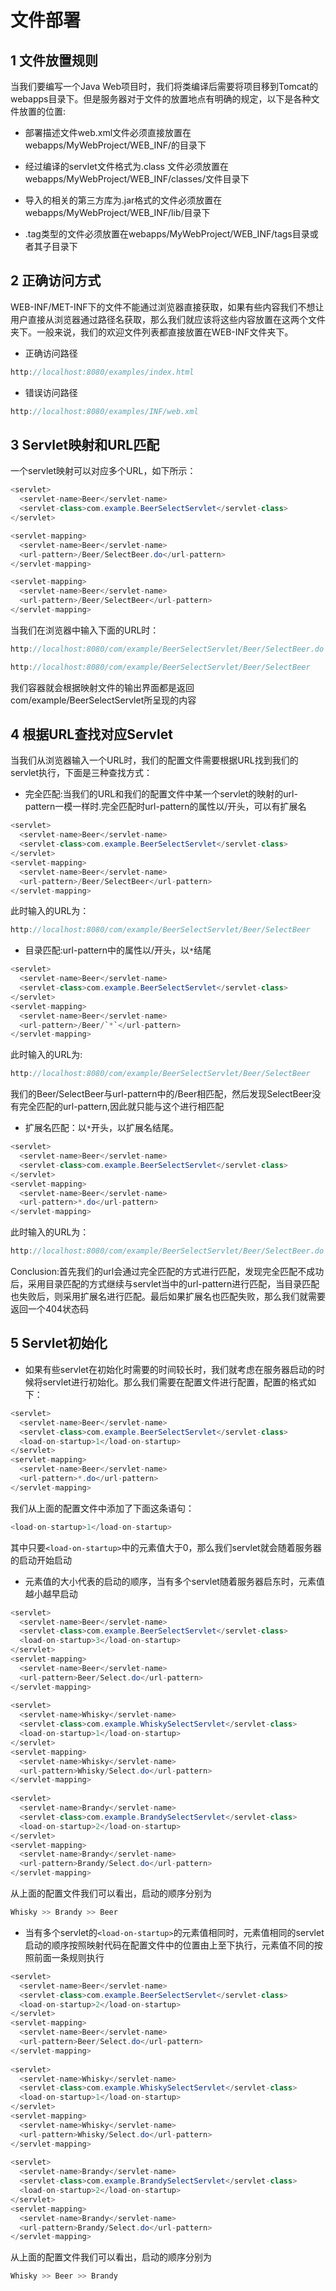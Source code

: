 # 文件部署
## 1 文件放置规则
当我们要编写一个Java Web项目时，我们将类编译后需要将项目移到Tomcat的webapps目录下。但是服务器对于文件的放置地点有明确的规定，以下是各种文件放置的位置:  

* 部署描述文件web.xml文件必须直接放置在webapps/MyWebProject/WEB_INF/的目录下

* 经过编译的servlet文件格式为.class 文件必须放置在webapps/MyWebProject/WEB_INF/classes/文件目录下

* 导入的相关的第三方库为.jar格式的文件必须放置在webapps/MyWebProject/WEB_INF/lib/目录下

* .tag类型的文件必须放置在webapps/MyWebProject/WEB_INF/tags目录或者其子目录下

## 2 正确访问方式
WEB-INF/MET-INF下的文件不能通过浏览器直接获取，如果有些内容我们不想让用户直接从浏览器通过路径名获取，那么我们就应该将这些内容放置在这两个文件夹下。一般来说，我们的欢迎文件列表<welcome-file-list></welcome-file-list>都直接放置在WEB-INF文件夹下。  
* 正确访问路径
```Java
http://localhost:8080/examples/index.html
```
* 错误访问路径
```Java
http://localhost:8080/examples/INF/web.xml
```
## 3 Servlet映射和URL匹配
一个servlet映射可以对应多个URL，如下所示：

```Java
<servlet>
  <servlet-name>Beer</servlet-name>
  <servlet-class>com.example.BeerSelectServlet</servlet-class>
</servlet>

<servlet-mapping>
  <servlet-name>Beer</servlet-name>
  <url-pattern>/Beer/SelectBeer.do</url-pattern>
</servlet-mapping>

<servlet-mapping>
  <servlet-name>Beer</servlet-name>
  <url-pattern>/Beer/SelectBeer</url-pattern>
</servlet-mapping>
```
当我们在浏览器中输入下面的URL时：
```Java
http://localhost:8080/com/example/BeerSelectServlet/Beer/SelectBeer.do
```
```Java
http://localhost:8080/com/example/BeerSelectServlet/Beer/SelectBeer
```
我们容器就会根据映射文件的输出界面都是返回com/example/BeerSelectServlet所呈现的内容

## 4 根据URL查找对应Servlet
当我们从浏览器输入一个URL时，我们的配置文件需要根据URL找到我们的servlet执行，下面是三种查找方式：
* 完全匹配:当我们的URL和我们的配置文件中某一个servlet的映射的url-pattern一模一样时.完全匹配时url-pattern的属性以/开头，可以有扩展名
```Java
<servlet>
  <servlet-name>Beer</servlet-name>
  <servlet-class>com.example.BeerSelectServlet</servlet-class>
</servlet>
<servlet-mapping>
  <servlet-name>Beer</servlet-name>
  <url-pattern>/Beer/SelectBeer</url-pattern>
</servlet-mapping>
```
此时输入的URL为：
```Java
http://localhost:8080/com/example/BeerSelectServlet/Beer/SelectBeer
```

* 目录匹配:url-pattern中的属性以/开头，以`*`结尾
```Java
<servlet>
  <servlet-name>Beer</servlet-name>
  <servlet-class>com.example.BeerSelectServlet</servlet-class>
</servlet>
<servlet-mapping>
  <servlet-name>Beer</servlet-name>
  <url-pattern>/Beer/`*`</url-pattern>
</servlet-mapping>
```
此时输入的URL为:
```Java
http://localhost:8080/com/example/BeerSelectServlet/Beer/SelectBeer
```
我们的Beer/SelectBeer与url-pattern中的/Beer相匹配，然后发现SelectBeer没有完全匹配的url-pattern,因此就只能与这个进行相匹配

* 扩展名匹配：以`*`开头，以扩展名结尾。
```Java
<servlet>
  <servlet-name>Beer</servlet-name>
  <servlet-class>com.example.BeerSelectServlet</servlet-class>
</servlet>
<servlet-mapping>
  <servlet-name>Beer</servlet-name>
  <url-pattern>*.do</url-pattern>
</servlet-mapping>
```
此时输入的URL为：
```Java
http://localhost:8080/com/example/BeerSelectServlet/Beer/SelectBeer.do
```
Conclusion:首先我们的url会通过完全匹配的方式进行匹配，发现完全匹配不成功后，采用目录匹配的方式继续与servlet当中的url-pattern进行匹配，当目录匹配也失败后，则采用扩展名进行匹配。最后如果扩展名也匹配失败，那么我们就需要返回一个404状态码

## 5 Servlet初始化
* 如果有些servlet在初始化时需要的时间较长时，我们就考虑在服务器启动的时候将servlet进行初始化。那么我们需要在配置文件进行配置，配置的格式如下：
```Java
<servlet>
  <servlet-name>Beer</servlet-name>
  <servlet-class>com.example.BeerSelectServlet</servlet-class>
  <load-on-startup>1</load-on-startup>
</servlet>
<servlet-mapping>
  <servlet-name>Beer</servlet-name>
  <url-pattern>*.do</url-pattern>
</servlet-mapping>
```
我们从上面的配置文件中<servlet>添加了下面这条语句：
 ```Java
 <load-on-startup>1</load-on-startup>
 ```
其中只要`<load-on-startup>`中的元素值大于0，那么我们servlet就会随着服务器的启动开始启动
* 元素值的大小代表的启动的顺序，当有多个servlet随着服务器启东时，元素值越小越早启动
```Java
<servlet>
  <servlet-name>Beer</servlet-name>
  <servlet-class>com.example.BeerSelectServlet</servlet-class>
  <load-on-startup>3</load-on-startup>
</servlet>
<servlet-mapping>
  <servlet-name>Beer</servlet-name>
  <url-pattern>Beer/Select.do</url-pattern>
</servlet-mapping>
  
<servlet>
  <servlet-name>Whisky</servlet-name>
  <servlet-class>com.example.WhiskySelectServlet</servlet-class>
  <load-on-startup>1</load-on-startup>
</servlet>
<servlet-mapping>
  <servlet-name>Whisky</servlet-name>
  <url-pattern>Whisky/Select.do</url-pattern>
</servlet-mapping>
  
<servlet>
  <servlet-name>Brandy</servlet-name>
  <servlet-class>com.example.BrandySelectServlet</servlet-class>
  <load-on-startup>2</load-on-startup>
</servlet>
<servlet-mapping>
  <servlet-name>Brandy</servlet-name>
  <url-pattern>Brandy/Select.do</url-pattern>
</servlet-mapping>
``` 
从上面的配置文件我们可以看出，启动的顺序分别为
```Java
Whisky >> Brandy >> Beer
```

* 当有多个servlet的`<load-on-startup>`的元素值相同时，元素值相同的servlet启动的顺序按照映射代码在配置文件中的位置由上至下执行，元素值不同的按照前面一条规则执行
```Java
<servlet>
  <servlet-name>Beer</servlet-name>
  <servlet-class>com.example.BeerSelectServlet</servlet-class>
  <load-on-startup>2</load-on-startup>
</servlet>
<servlet-mapping>
  <servlet-name>Beer</servlet-name>
  <url-pattern>Beer/Select.do</url-pattern>
</servlet-mapping>
  
<servlet>
  <servlet-name>Whisky</servlet-name>
  <servlet-class>com.example.WhiskySelectServlet</servlet-class>
  <load-on-startup>1</load-on-startup>
</servlet>
<servlet-mapping>
  <servlet-name>Whisky</servlet-name>
  <url-pattern>Whisky/Select.do</url-pattern>
</servlet-mapping>
  
<servlet>
  <servlet-name>Brandy</servlet-name>
  <servlet-class>com.example.BrandySelectServlet</servlet-class>
  <load-on-startup>2</load-on-startup>
</servlet>
<servlet-mapping>
  <servlet-name>Brandy</servlet-name>
  <url-pattern>Brandy/Select.do</url-pattern>
</servlet-mapping>
``` 
从上面的配置文件我们可以看出，启动的顺序分别为
```Java
Whisky >> Beer >> Brandy
```


